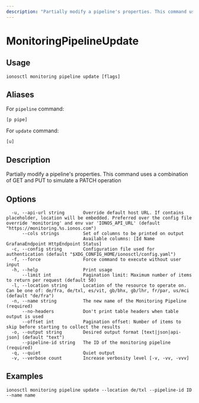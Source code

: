 ```yaml
---
description: "Partially modify a pipeline's properties. This command uses a combination of GET and PUT to simulate a PATCH operation"
---
```


# MonitoringPipelineUpdate

## Usage

```text
ionosctl monitoring pipeline update [flags]
```

## Aliases

For `pipeline` command:

```text
[p pipe]
```

For `update` command:

```text
[u]
```

## Description

Partially modify a pipeline's properties. This command uses a combination of GET and PUT to simulate a PATCH operation

## Options

```text
  -u, --api-url string       Override default host URL. If contains placeholder, location will be embedded. Preferred over the config file override 'monitoring' and env var 'IONOS_API_URL' (default "https://monitoring.%s.ionos.com")
      --cols strings         Set of columns to be printed on output 
                             Available columns: [Id Name GrafanaEndpoint HttpEndpoint Status]
  -c, --config string        Configuration file used for authentication (default "$XDG_CONFIG_HOME/ionosctl/config.yaml")
  -f, --force                Force command to execute without user input
  -h, --help                 Print usage
      --limit int            Pagination limit: Maximum number of items to return per request (default 50)
  -l, --location string      Location of the resource to operate on. Can be one of: de/fra, de/txl, es/vit, gb/bhx, gb/lhr, fr/par, us/mci (default "de/fra")
  -n, --name string          The new name of the Monitoring Pipeline (required)
      --no-headers           Don't print table headers when table output is used
      --offset int           Pagination offset: Number of items to skip before starting to collect the results
  -o, --output string        Desired output format [text|json|api-json] (default "text")
      --pipeline-id string   The ID of the monitoring pipeline (required)
  -q, --quiet                Quiet output
  -v, --verbose count        Increase verbosity level [-v, -vv, -vvv]
```

## Examples

```text
ionosctl monitoring pipeline update --location de/txl --pipeline-id ID --name name
```

